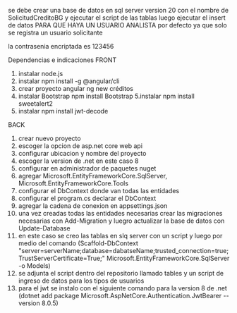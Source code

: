 se debe crear una base de datos en sql server version 20 con el nombre de SolicitudCreditoBG y ejecutar el script de las tablas
luego ejecutar el insert de datos  PARA QUE HAYA UN USUARIO ANALISTA por defecto ya que solo se registra un usuario solicitante

la contrasenia encriptada es 123456

Dependencias e indicaciones
FRONT
1. instalar node.js
2. instalar npm install -g @angular/cli
3. crear proyecto angular ng new créditos
4. instalar Bootstrap npm install Bootstrap
5.instalar npm install sweetalert2
6. instalar npm install jwt-decode

BACK
1. crear nuevo proyecto
2. escoger la opcion de asp.net core web api
3. configurar ubicacion y nombre del proyecto
4. escoger la version de .net en este caso 8
5. configurar en administrador de paquetes nuget
6. agregar Microsoft.EntityFrameworkCore.SqlServer, Microsoft.EntityFrameworkCore.Tools
7. configurar el DbContext donde van todas las entidades
8. configurar el program.cs  declarar el DbContext
9. agregar la cadena de conexion en appsettings.json
10. una vez creadas todas las entidades necesarias crear las migraciones necesarias con Add-Migration y luegro actualizar la base de datos con Update-Database
11. en este caso se creo las tablas en slq server con un script y luego por medio del comando (Scaffold-DbContext "server=serverName;database=dabatseName;trusted_connection=true;TrustServerCertificate=True;" Microsoft.EntityFrameworkCore.SqlServer -o Models)
12. se adjunta el script dentro del repositorio llamado tables y un script de ingreso de datos para los tipos de usuarios
13. para el jwt se instalo con el siguiente comando para la version 8 de .net  (dotnet add package Microsoft.AspNetCore.Authentication.JwtBearer --version 8.0.5)

